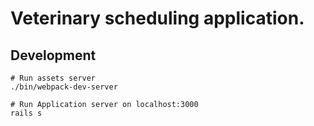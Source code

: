 # Veterinary scheduling application.

## Development

    # Run assets server
    ./bin/webpack-dev-server
    
    # Run Application server on localhost:3000
    rails s
